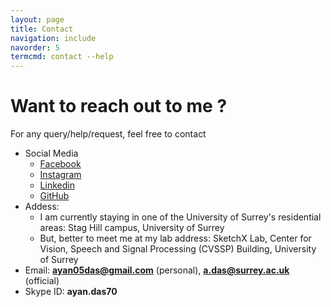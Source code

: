 ```yaml
---
layout: page
title: Contact
navigation: include
navorder: 5
termcmd: contact --help
---
```


# Want to reach out to me ?

For any query/help/request, feel free to contact

- Social Media
    - [Facebook](https://www.facebook.com/ayan.das.05)
    - [Instagram](https://www.instagram.com/ayan.das.05/)
    - [Linkedin](https://www.linkedin.com/in/ayan-das-a49928a7/)
    - [GitHub](https://github.com/dasayan05)
- Addess:
    - I am currently staying in one of the University of Surrey's residential areas: Stag Hill campus, University of Surrey
    - But, better to meet me at my lab address: SketchX Lab, Center for Vision, Speech and Signal Processing (CVSSP) Building, University of Surrey
- Email: **ayan05das@gmail.com** (personal), **a.das@surrey.ac.uk** (official)
- Skype ID: **ayan.das70**
